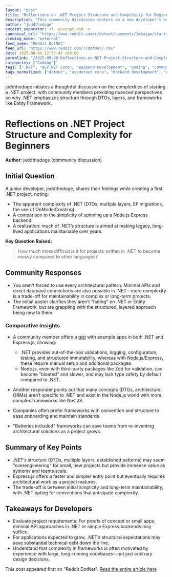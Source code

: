 ```yaml
---
layout: "post"
title: "Reflections on .NET Project Structure and Complexity for Beginners"
description: "This community discussion centers on a new developer's experience with .NET, questioning the necessity of common patterns like DTOs, multiple architectural layers, and Entity Framework migrations compared to the simplicity of Node.js Express. The conversation expands into the importance of structure for maintainability and long-term team projects, exploring why .NET encourages architecture, what is gained from its conventions, and how these design choices compare with the Node.js ecosystem. Insights from several participants, including practical perspectives on validation, package ecosystems, and scaling challenges, aim to clarify the underlying rationale for .NET’s architectural tendencies."
author: "jeddthedoge"
excerpt_separator: <!--excerpt_end-->
canonical_url: "https://www.reddit.com/r/dotnet/comments/1mkujgo/starting_to_understand_the_differences_of_dotnet/"
viewing_mode: "external"
feed_name: "Reddit DotNet"
feed_url: "https://www.reddit.com/r/dotnet/.rss"
date: 2025-08-08 12:59:42 +00:00
permalink: "/2025-08-08-Reflections-on-NET-Project-Structure-and-Complexity-for-Beginners.html"
categories: ["Coding"]
tags: [".NET", "ASP.NET Core", "Backend Development", "Coding", "Community", "Dependency Injection", "DTO", "EF", "Express.js", "Layered Architecture", "Legacy Applications", "NestJS", "Node.js", "OnModelCreating", "Project Structure", "Software Architecture", "Validation"]
tags_normalized: ["dotnet", "aspdotnet core", "backend development", "coding", "community", "dependency injection", "dto", "ef", "expressdotjs", "layered architecture", "legacy applications", "nestjs", "nodedotjs", "onmodelcreating", "project structure", "software architecture", "validation"]
---
```


jeddthedoge initiates a thoughtful discussion on the complexities of starting a .NET project, with community members providing nuanced perspectives on why .NET emphasizes structure through DTOs, layers, and frameworks like Entity Framework.<!--excerpt_end-->

# Reflections on .NET Project Structure and Complexity for Beginners

**Author:** jeddthedoge (community discussion)

## Initial Question

A junior developer, jeddthedoge, shares their feelings while creating a first .NET project, noting:

- The apparent complexity of .NET (DTOs, multiple layers, EF migrations, the use of OnModelCreating).
- A comparison to the simplicity of spinning up a Node.js Express backend.
- A realization: much of .NET’s structure is aimed at making legacy, long-lived applications maintainable over years.

**Key Question Raised:**
> How much more difficult is it for projects written in .NET to become messy compared to other languages?

## Community Responses

- You aren't forced to use every architectural pattern. Minimal APIs and direct database connections are also possible in .NET—more complexity is a trade-off for maintainability in complex or long-term projects.
- The initial poster clarifies they aren’t "hating" on .NET or Entity Framework, but are grappling with the structured, layered approach being new to them.

### Comparative Insights

- A community member offers a [gist](https://gist.github.com/iSeiryu/c1b95242af000a11ea4710b79c2d6a53) with example apps in both .NET and Express.js, showing:
  - .NET provides out-of-the-box validations, logging, configuration, testing, and structured immutability, whereas with Node.js/Express, these require manual setup and additional packages.
  - Node.js, even with third-party packages like Zod for validation, can become "bloated" and slower, and may lack type safety by default compared to .NET.

- Another responder points out that many concepts (DTOs, architecture, ORMs) aren’t specific to .NET and exist in the Node.js world with more complex frameworks like NestJS.
- Companies often prefer frameworks with convention and structure to ease onboarding and maintain standards.
- "Batteries included" frameworks can save teams from re-inventing architectural solutions as a project grows.

## Summary of Key Points

- .NET’s structure (DTOs, multiple layers, established patterns) may seem "overengineering" for small, new projects but provide immense value as systems and teams scale.
- Express.js offers a faster and simpler entry point but eventually requires architectural work as a project matures.
- The trade-off is between initial simplicity and long-term maintainability, with .NET opting for conventions that anticipate complexity.

## Takeaways for Developers

- Evaluate project requirements: For proofs of concept or small apps, minimal API approaches in .NET or simple Express backends may suffice.
- For applications expected to grow, .NET’s structural expectations may save substantial technical debt down the line.
- Understand that complexity in frameworks is often motivated by experience with large, long-running codebases—not just arbitrary design decisions.

This post appeared first on "Reddit DotNet". [Read the entire article here](https://www.reddit.com/r/dotnet/comments/1mkujgo/starting_to_understand_the_differences_of_dotnet/)
